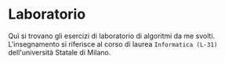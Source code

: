 Laboratorio
===========

Quì si trovano gli esercizi di laboratorio di algoritmi da me svolti.
L'insegnamento si riferisce al corso di laurea `Informatica (L-31)`
dell'università Statale di Milano.
